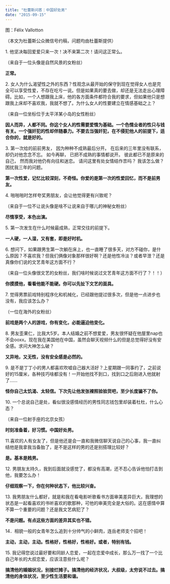 ```yaml
---
title: "杜蕾斯问答：中国好处男"
date: "2015-09-15"
---
```


图：Félix Vallotton

（本文为杜蕾斯公众微信号约稿，问题均由杜蕾斯提供）

1\. 他坚决每回爱爱只来一次！决不来第二次！请问这正常么。

（来自于一位头像是自然风景的女粉丝）

**正常。**

2\. 女人为什么渴望性之外的东西？性观念从最开始的保守到现在觉得女人也是完全可以享受性爱，不存在吃亏一说。但是如果真的要去做，却还是无法走出心理障碍。比如，一个人想跟我上床，他的各方面条件都符合我的要求，但如果他只是想跟我上床却不喜欢我，我就不想了。为什么女人的性要建立在情感基础之上？

（来自一位坐标位于太平洋某小岛的女性粉丝）

**因人而异，人都不同。你这个女人的性需要爱情为基础。一个色情业者的性只与钱有关。一个强奸犯的性却伴随暴力。不要去当强奸犯，在不侵犯他人的前提下，适合你的，就是好的。**

3\. 第一次给的前前男友， 因为种种不成熟最后分开。 在后来的三年里没有联系，却仍对他念念不忘。 如今再聊， 已把不成熟的事情都说开。 彼此都已不是原来的自己， 然而我对他仍有向往和迷恋。 请问这里有处女情结作祟吗？ 我该怎么做？ 困扰我三年的问题。

**第一次性爱，记忆比较深刻，不奇怪。你爱的是第一次的性爱回忆，而不是前男友。**

4\. 啪啪啪时怎样夸奖男朋友，会让他觉得更有兴致呢？

（来自于一位不让说头像是啥不让说来自于哪儿的神秘女粉丝）

**尽情享受，本色出演。**

5\. 第一次发生在什么时候最成熟，正常交往的前提下。

**一人硬，一人湿，又有套，即是好时机。**

6\. 想问下，如果跟男生第一次躺在床上，也一直睡了很多天，对方不碰你，是什么原因？不喜欢我？但我们俩像对象那样很好啊？还是他性冷淡？或者早泄？还是真像你们说的文艺青年这方面不行？

（来自一位头像很文艺的女粉丝，我们啥时候说过文艺青年这方面不行了？！！）

**你摸摸他，看看他能不能硬。你可以先扯下文艺的面具。**

7\. 觉得男票前戏特别程序化和机械化，已经跟他提过很多次，但是他一点进步也没有，我应该怎么办？

（一位在海外的女粉丝）

**前戏是两个人的游戏，你有变化，必能逼迫他变化。**

8\. 男友歪果仁，比我大5岁。本人结婚之前不想爱爱，男友很怀疑在他屋里nap也不会ooxx。现在我在美国他在中国，虽然会聊天视频什么的但是总觉得好没有安全感。求问大神怎么破？

**又异地，又无性，没有安全感是必然的。**

9\. 是不是丁丁小的男人都喜欢吹嘘自己器大活好？上星期跟一同事约了，之前说好的15厘米，各种技巧啥都没有！一开始他找不到口，找到口之后刚进入他就射了……

**怪你自己太饥渴、太轻信。下次先让他发张裸照验验货吧，至少长度骗不了你。**

10\. 一个总说自己是处，看似很没感情经历的男性同志钱包里却装着杜杜，什么心态？

（来自一位射手座的北京女孩）

**时刻准备着，好习惯。中国好处男。**

11.喜欢的人有女友了，但是他还是会一直和我微信聊天说自己的心事，我一直纠结他是我拿我当备胎了，是不是这样的男的还是别搭理比较好？

**是。基本是贱男。**

12\. 男朋友太持久，我到后面就没感觉了，都没有高潮，还不忍心告诉他怕打击到他，我要怎么办！

**仔细观察一下，你在何种状态下，他比较兴奋。**

13\. 我男朋友什么都好，就是和我在看电影听歌看书方面审美差异巨大，我理想的状态是一起看喜欢的书听喜欢的歌那种，可他的审美完全是大俗的。这在感情中算不算一个重要的问题？还是我文艺病犯了？

**不是问题。有点这些方面的差异其实也不错。**

14．相貌一般的女青年怎么追到十分帅气的小鲜肉，连岳老师支个招吧！

**主动，主动，主动。性格好，性格好，性格好。或者，特别有钱。**

15\. 我记得您说过最好要和同龄人恋爱，一起在恋爱中成长，那么万一找了一个比自己年长的大叔恋爱，应该注意些什么呢？

**搞清他的婚姻状况，别接烂摊子。搞清他的经济状况，大叔级，太穷说不过去。搞清他的身体状况，至少性生活要和谐。**
